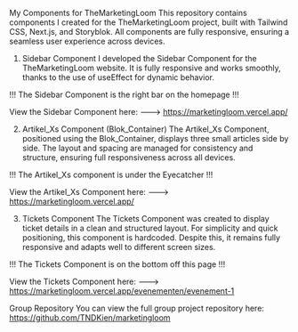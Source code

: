 My Components for TheMarketingLoom
This repository contains components I created for the TheMarketingLoom project, built with Tailwind CSS, Next.js, and Storyblok. All components are fully responsive, ensuring a seamless user experience across devices.

1. Sidebar Component
I developed the Sidebar Component for the TheMarketingLoom website. It is fully responsive and works smoothly, thanks to the use of useEffect for dynamic behavior.

!!! The Sidebar Component is the right bar on the homepage !!!

View the Sidebar Component here: ---> https://marketingloom.vercel.app/




2. Artikel_Xs Component (Blok_Container)
The Artikel_Xs Component, positioned using the Blok_Container, displays three small articles side by side. The layout and spacing are managed for consistency and structure, ensuring full responsiveness across all devices.

!!! The Artikel_Xs component is under the Eyecatcher !!!

View the Artikel_Xs Component here: ---> https://marketingloom.vercel.app/



3. Tickets Component
The Tickets Component was created to display ticket details in a clean and structured layout. For simplicity and quick positioning, this component is hardcoded. Despite this, it remains fully responsive and adapts well to different screen sizes.

!!! The Tickets Component is on the bottom off this page !!!

View the Tickets Component here: ---> https://marketingloom.vercel.app/evenementen/evenement-1



Group Repository
You can view the full group project repository here:
https://github.com/TNDKien/marketingloom

